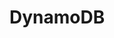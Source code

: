 # DynamoDB

<!-- BEGINNING OF PRE-COMMIT-TERRAFORM DOCS HOOK -->
<!-- END OF PRE-COMMIT-TERRAFORM DOCS HOOK -->
